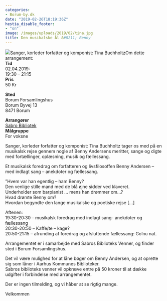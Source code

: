 ```yaml
---
categories:
- Borum-by.dk
date: "2019-02-26T18:19:36Z"
hestia_disable_footer:
- "on"
image: /images/uploads/2019/02/tina.jpg
title: Den musikalske Ål &#8211; Benny
---
```


![](/images/uploads/2019/02/tina-289x200.jpg)Sanger, korleder forfatter og komponist: Tina BuchholtzOm dette   
arrangement:  
**Tid**  
02.04.2019:  
19:30 – 21:15  
**Pris**  
50 Kr

**Sted**  
Borum Forsamlingshus  
Borum Byvej 13  
8471 Borum  
  
**Arrangører**  
[Sabro Bibliotek](https://www.aakb.dk/bibliotek/sabro)  
**Målgruppe**  
For voksne

Sanger, korleder forfatter og komponist: Tina Buchholtz tager os med på en musikalsk rejse gennem nogle af Benny Andersens meritter, sange og digte med fortællinger, oplæsning, musik og fællessang.

Et musikalsk foredrag om forfatteren og livsfilosoffen Benny Andersen – med indlagt sang – anekdoter og fællessang.

”Hvem var han egentlig – ham Benny?  
Den venlige stille mand med de blå øjne sidder ved klaveret.  
Underholder som barpianist … mens han drømmer om…?  
Hvad drømte Benny om?  
Hvordan begyndte den lange musikalske og poetiske rejse \[…\]

Aftenen:  
19:30-20:30 – musikalsk foredrag med indlagt sang- anekdoter og fællessang  
20:30-20:50 – Kaffe/te – kage?  
20:50-21:15 – afrunding af foredrag og afsluttende fællessang: Go’nu nat.

Arrangementet er i samarbejde med Sabros Biblioteks Venner, og finder sted i Borum Forsamlingshus.

Det vil være mulighed for at låne bøger om Benny Andersen, og at oprette sig som låner i Aarhus Kommunes Biblioteker.  
Sabros biblioteks venner vil opkræve entre på 50 kroner til at dække udgifter i forbindelse med arrangementet.

Der er ingen tilmelding, og vi håber at se rigtig mange.

Velkommen